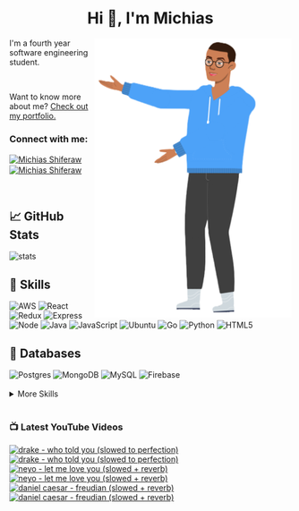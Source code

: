 
<h1 align="center">Hi 👋, I'm Michias</h1>

<div>
<img src="./download.png" align="right" data-canonical-src="https://gyazo.com/eb5c5741b6a9a16c692170a41a49c858.png" height="500" />

</div>

<p float="left">

<div>


I'm a fourth year software engineering student.

<br>


Want to know more about me? [Check out my portfolio.](https://michias.vercel.app/)


<h3 align="left">Connect with me:</h3>
<p align="left">
<a href="https://www.linkedin.com/in/michiasshiferaw" target="blank"><img align="center" src="https://cdn.svgporn.com/logos/linkedin-icon.svg" alt="Michias Shiferaw" height="30" width="40" /></a>
<a href="https://www.youtube.com/@kuubamusic" target="blank"><img align="center" src="https://cdn.svgporn.com/logos/youtube-icon.svg" alt="Michias Shiferaw" height="30" width="40" /></a>
</p>

<br>


## &#x1f4c8; GitHub Stats
<img alt="stats" src="https://github-readme-stats.vercel.app/api/top-langs/?username=MichiasShiferaw&layout=compact"/>

<br>

## 💼 Skills
<img alt="AWS" src="https://img.shields.io/badge/AWS-%23FF9900.svg?style=for-the-badge&logo=amazon-aws&logoColor=white"/>
<img alt="React" src="https://img.shields.io/badge/react-%2320232a.svg?style=for-the-badge&logo=react&logoColor=%2361DAFB"/>
<img alt="Redux" src="https://img.shields.io/badge/redux-%23593d88.svg?style=for-the-badge&logo=redux&logoColor=white"/>
<img alt="Express" src="https://img.shields.io/badge/express.js-%23404d59.svg?style=for-the-badge&logo=express&logoColor=%2361DAFB"/>
<img alt="Node" src="https://img.shields.io/badge/node.js-6DA55F?style=for-the-badge&logo=node.js&logoColor=white"/>
<img alt="Java" src="https://img.shields.io/badge/java-%23ED8B00.svg?style=for-the-badge&logo=openjdk&logoColor=white"/>
<img alt="JavaScript" src="https://img.shields.io/badge/javascript-%23323330.svg?style=for-the-badge&logo=javascript&logoColor=%23F7DF1E"/>
<img alt="Ubuntu" src="https://img.shields.io/badge/Ubuntu-E95420?style=for-the-badge&logo=ubuntu&logoColor=white"/>
<img alt="Go" src="https://img.shields.io/badge/go-%2300ADD8.svg?style=for-the-badge&logo=go&logoColor=white"/>
<img alt="Python" src="https://img.shields.io/badge/python-3670A0?style=for-the-badge&logo=python&logoColor=ffdd54"/>
<img alt="HTML5" src="https://img.shields.io/badge/html5-%23E34F26.svg?style=for-the-badge&logo=html5&logoColor=white"/>

<br>

## 💾 Databases
<img alt="Postgres" src="https://img.shields.io/badge/postgres-%23316192.svg?style=for-the-badge&logo=postgresql&logoColor=white"/>
<img alt="MongoDB" src="https://img.shields.io/badge/MongoDB-%234ea94b.svg?style=for-the-badge&logo=mongodb&logoColor=white"/>
<img alt="MySQL" src="https://img.shields.io/badge/mysql-%2300f.svg?style=for-the-badge&logo=mysql&logoColor=white"/>
<img alt="Firebase" src="https://img.shields.io/badge/firebase-%23039BE5.svg?style=for-the-badge&logo=firebase"/>

<br>


<br>

<details>
<summary>More Skills</summary>
<br>

<img alt="CSS" src="https://img.shields.io/badge/css3-%231572B6.svg?style=for-the-badge&logo=css3&logoColor=white"/>
<img alt="SASS" src="https://img.shields.io/badge/SASS-hotpink.svg?style=for-the-badge&logo=SASS&logoColor=white"/>
<img alt="Bootstrap" src="https://img.shields.io/badge/bootstrap-%23563D7C.svg?style=for-the-badge&logo=bootstrap&logoColor=white"/>
<img alt="MUI" src="https://img.shields.io/badge/MUI-%230081CB.svg?style=for-the-badge&logo=mui&logoColor=white"/>


<br>

<img alt="SonarQube" src="https://img.shields.io/badge/SonarQube-black?style=for-the-badge&logo=sonarqube&logoColor=4E9BCD"/>
<img alt="SonarLint" src="https://img.shields.io/badge/SonarLint-CB2029?style=for-the-badge&logo=SONARLINT&logoColor=white"/>
<img alt="Selenium" src="https://img.shields.io/badge/-selenium-%43B02A?style=for-the-badge&logo=selenium&logoColor=white"/>

<br>

<img alt="Netlify" src="https://img.shields.io/badge/netlify-%23000000.svg?style=for-the-badge&logo=netlify&logoColor=#00C7B7"/>
<img alt="Jenkins" src="https://img.shields.io/badge/jenkins-%232C5263.svg?style=for-the-badge&logo=jenkins&logoColor=white"/>
<img alt="Github" src="https://img.shields.io/badge/github-%23121011.svg?style=for-the-badge&logo=github&logoColor=white"/>
<img alt="GitLab" src="https://img.shields.io/badge/gitlab-%23181717.svg?style=for-the-badge&logo=gitlab&logoColor=white"/>
<img alt="Git" src="https://img.shields.io/badge/git-%23F05033.svg?style=for-the-badge&logo=git&logoColor=white"/>
<img alt="Nodemon" src="https://img.shields.io/badge/NODEMON-%23323330.svg?style=for-the-badge&logo=nodemon&logoColor=%BBDEAD"/>
<img alt="Canva" src="https://img.shields.io/badge/Canva-%2300C4CC.svg?style=for-the-badge&logo=Canva&logoColor=white"/>
<img alt="Gatsby" src="https://img.shields.io/badge/Gatsby-%23663399.svg?style=for-the-badge&logo=gatsby&logoColor=white"/>
<img alt="Next" src="https://img.shields.io/badge/Next-black?style=for-the-badge&logo=next.js&logoColor=white"/>

</details>

<br>

</div>

</p>



### 📺 Latest YouTube Videos
<!-- BEGIN YOUTUBE-CARDS -->
[![drake - who told you (slowed to perfection)](https://ytcards.demolab.com/?id=oBYa9NWO0cU&title=drake+-+who+told+you+%28slowed+to+perfection%29&lang=en&timestamp=1686352538&background_color=%230d1117&title_color=%23ffffff&stats_color=%23dedede&width=250&duration=74 "drake - who told you (slowed to perfection)")](https://www.youtube.com/watch?v=oBYa9NWO0cU#gh-dark-mode-only)[![drake - who told you (slowed to perfection)](https://ytcards.demolab.com/?id=oBYa9NWO0cU&title=drake+-+who+told+you+%28slowed+to+perfection%29&lang=en&timestamp=1686352538&background_color=%23ffffff&title_color=%2324292f&stats_color=%2357606a&width=250&duration=74 "drake - who told you (slowed to perfection)")](https://www.youtube.com/watch?v=oBYa9NWO0cU#gh-light-mode-only)
[![neyo - let me love you  (slowed + reverb)](https://ytcards.demolab.com/?id=fROiUTcRtgs&title=neyo+-+let+me+love+you++%28slowed+%2B+reverb%29&lang=en&timestamp=1686339900&background_color=%230d1117&title_color=%23ffffff&stats_color=%23dedede&width=250&duration=314 "neyo - let me love you  (slowed + reverb)")](https://www.youtube.com/watch?v=fROiUTcRtgs#gh-dark-mode-only)[![neyo - let me love you  (slowed + reverb)](https://ytcards.demolab.com/?id=fROiUTcRtgs&title=neyo+-+let+me+love+you++%28slowed+%2B+reverb%29&lang=en&timestamp=1686339900&background_color=%23ffffff&title_color=%2324292f&stats_color=%2357606a&width=250&duration=314 "neyo - let me love you  (slowed + reverb)")](https://www.youtube.com/watch?v=fROiUTcRtgs#gh-light-mode-only)
[![daniel caesar - freudian  (slowed + reverb)](https://ytcards.demolab.com/?id=X_oAcQLPgwE&title=daniel+caesar+-+freudian++%28slowed+%2B+reverb%29&lang=en&timestamp=1686261811&background_color=%230d1117&title_color=%23ffffff&stats_color=%23dedede&width=250&duration=340 "daniel caesar - freudian  (slowed + reverb)")](https://www.youtube.com/watch?v=X_oAcQLPgwE#gh-dark-mode-only)[![daniel caesar - freudian  (slowed + reverb)](https://ytcards.demolab.com/?id=X_oAcQLPgwE&title=daniel+caesar+-+freudian++%28slowed+%2B+reverb%29&lang=en&timestamp=1686261811&background_color=%23ffffff&title_color=%2324292f&stats_color=%2357606a&width=250&duration=340 "daniel caesar - freudian  (slowed + reverb)")](https://www.youtube.com/watch?v=X_oAcQLPgwE#gh-light-mode-only)
<!-- END YOUTUBE-CARDS -->


